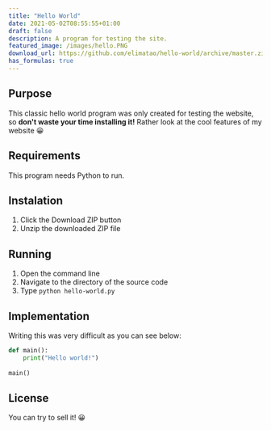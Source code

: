 ```yaml
---
title: "Hello World"
date: 2021-05-02T08:55:55+01:00
draft: false
description: A program for testing the site.
featured_image: /images/hello.PNG
download_url: https://github.com/elimatao/hello-world/archive/master.zip
has_formulas: true
---
```

## Purpose
This classic hello world program was only created for testing the website, so **don't waste your time installing it!** Rather look at the cool features of my website 😀

## Requirements
This program needs Python to run.

## Instalation
1. Click the Download ZIP button
2. Unzip the downloaded ZIP file

## Running
1. Open the command line
2. Navigate to the directory of the source code
3. Type `python hello-world.py`

## Implementation
Writing this was very difficult as you can see below:

```python
def main():
	print("Hello world!")
	
main()
```

## License
You can try to sell it! 😀
